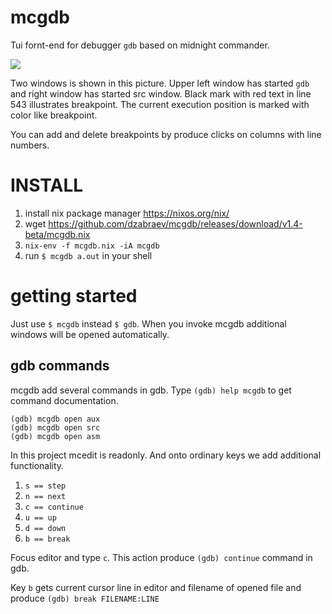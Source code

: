 # mcgdb

Tui fornt-end for debugger `gdb` based on midnight commander.
  
  
![](https://github.com/dzabraev/mcgdb/blob/master/doc/img/mcgdb-title.png?raw=true "")
  
Two windows is shown in this picture. Upper left window has started `gdb` and right window has started src window.
Black mark with red text in line 543 illustrates breakpoint. The current execution position is marked with color
like breakpoint.

You can add and delete breakpoints by produce clicks on columns with line numbers.

# INSTALL

1. install nix package manager https://nixos.org/nix/
2. wget https://github.com/dzabraev/mcgdb/releases/download/v1.4-beta/mcgdb.nix
3. `nix-env -f mcgdb.nix -iA mcgdb`
4. run `$ mcgdb a.out` in your shell

# getting started

Just use `$ mcgdb` instead `$ gdb`. When you invoke mcgdb additional windows will be
opened automatically. 

## gdb commands
mcgdb add several commands in gdb. Type
`(gdb) help mcgdb` to get command documentation.

```
(gdb) mcgdb open aux
(gdb) mcgdb open src
(gdb) mcgdb open asm
```

In this project mcedit is readonly. And onto ordinary keys we
add additional functionality.

1. `s == step`
1. `n == next`
1. `c == continue`
1. `u == up`
1. `d == down`
1. `b == break`

Focus editor and type `c`. This action produce
`(gdb) continue` command in gdb.

Key `b` gets current cursor line in editor and filename of opened file
and produce `(gdb) break FILENAME:LINE`



